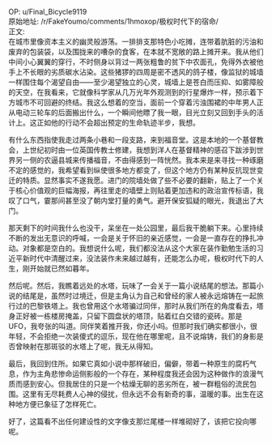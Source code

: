 
OP: u/Final_Bicycle9119  
原始地址: /r/FakeYoumo/comments/1hmoxop/极权时代下的宿命/  
正文:  
在城市里像资本主义的幽灵般游荡。一排排支那特色小吃摊，连带着肮脏的污油和废弃的包装袋，以及围拢来的嘈杂的食客，在本就不宽敞的路上摊开来。我从他们中间小心翼翼的穿行，不时侧身以背过一两张粗鲁的贫下中农面孔，免得外衣被他手上不长眼的劣质碳水沾染。这些猪猡的四周是密不透风的鸽子楼，像监狱的城墙一样围住每个渴望自由——至少渴望独立的心灵，城墙上是苍白而压抑、如雾障般的天空，在我看来，它就像科学家从几万光年外观测到的行星爆炸一样，预示着下方城市不可回避的终结。我这么想着的空当，面前一个穿着污浊围裙的中年男人正从电动三轮车的后面搬出什么，一个瞬间他瞟了我一眼，目光立刻又回到手头的活计上。这正如他的行动不会超出预定的生命轨迹半步，我想。

有什么东西指使我走过两条小巷和一段支路，来到福音堂。这是本地的一个基督教会，上世纪初时由一位英国传教士修建，我想到洋人在基督精神的感召下跋涉到世界另一侧的农逼县城来传播福音，不由得感到一阵恍然。我本来是来寻找一种琢磨不定的感觉的，我希望看到纵使很多地方都变了，但这个地方仍有某种反抗现世变迁的特质。显然事实不遂我愿。进门的院墙处做了些不必要的翻新，贴上了一个关于核心价值观的巨幅海报，再往里走的墙壁上则贴着更加违和的政治宣传标语，我叹了口气，霎那间甚至没了朝内堂打量的勇气。避开保安狐疑的眼光，我退出了大门。

那天剩下的时间我什么也没干，呆坐在一处公园里，最后我干脆躺下来。心里持续不断的发出无意识的呼喊，一会是关于怀旧的亲近感觉，一会是一直存在的挣扎冲动。对象都是空白的。我想说什么呢，我们都没法从这个大家在装作勤勉生活的习近平新时代中清醒过来，没法装作未来越过越有，还能怎么办呢，极权时代下的人生，刚开始就已然如暮年。

然后呢。然后，我瞧着远处的水塔，玩味了一会关于一篇小说结尾的想法。那篇小说的结尾是，虽然时过境迁，但是主角认为自己和曾经的家人被永远熔铸在一起旅行过的巴黎铁塔上。我也曾用这个水塔骗过同伴，那时从我们所在的角度看去，塔身正好被一栋楼房掩盖，只留下圆盘状的塔顶，贴着红白交错的瓷砖。那是UFO，我夸张的叫道。同伴笑着推开我，你还小吗。但那时我们确实都很小，很年轻，不会拒绝一次装傻式的逗乐，现在他在哪里呢，且不说熔铸，我们的身影是否曾映射在那斑驳的水塔上了呢，我无从得知。

最后，我回到住所。如果它真如小说中那样破旧，偏僻，带着一种原生的腐朽气息，作为主角悲惨命运侧影般的一个存在，某种程度我还会因为这种做作的浪漫气质而感到安心。但我居住的只是一个枯燥无聊的恶劣所在，被一群粗俗的流民包围。这里有无尽耗费人心神的侵扰，但永远不会有新奇的事，温暖的事。出生在这种地方便已象征了怎样死亡。

好了，这篇看不出任何建设性的文字像支那烂尾楼一样堆砌好了，该把它投向哪呢。
